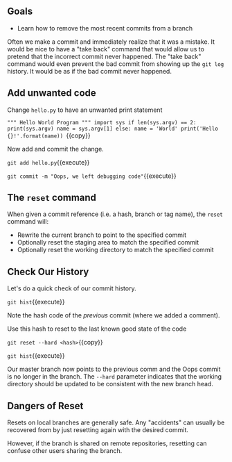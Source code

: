 ## Goals

* Learn how to remove the most recent commits from a branch

Often we make a commit and immediately realize that it was a
mistake.  It would be nice to have a "take back" command that would
allow us to pretend that the incorrect commit never happened.  The
"take back" command would even prevent the bad commit from showing up
the `git log` history.  It would be as if the bad commit never
happened.

## Add unwanted code

Change `hello.py` to have an unwanted print statement

`"""
Hello World Program
"""
import sys
if len(sys.argv) == 2:
    print(sys.argv)
    name = sys.argv[1]
else:
    name = 'World'
print('Hello {}!'.format(name))
`{{copy}}

Now add and commit the change.

`git add hello.py`{{execute}}

`git commit -m "Oops, we left debugging code"`{{execute}}


## The `reset` command

When given a commit reference (i.e. a hash, branch or tag name),
the `reset` command will:

* Rewrite the current branch to point to the specified commit
* Optionally reset the staging area to match the specified commit
* Optionally reset the working directory to match the specified commit

## Check Our History

Let's do a quick check of our commit history.

`git hist`{{execute}}

Note the hash code of the *previous* commit (where we added a comment).

Use this hash to reset to the last known good state of the code


`git reset --hard <hash>`{{copy}}

`git hist`{{execute}}


Our master branch now points to the previous comm and the Oops commit
is no longer in the branch.  The `--hard` parameter indicates that the
working directory should be updated to be consistent with the new branch head.

## Dangers of Reset

Resets on local branches are generally safe.  Any "accidents" can
usually be recovered from by just resetting again with the desired
commit.

However, if the branch is shared on remote repositories, resetting
can confuse other users sharing the branch.
